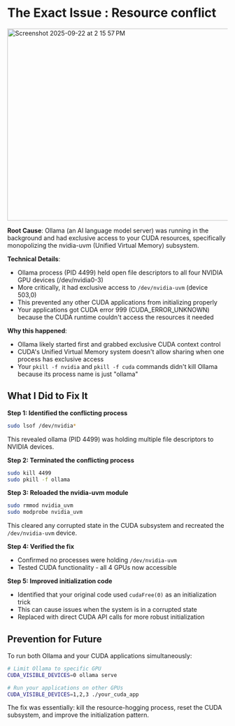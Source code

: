 # The Exact Issue : Resource conflict

<img width="654" height="439" alt="Screenshot 2025-09-22 at 2 15 57 PM" src="https://github.com/user-attachments/assets/bbab9f9d-b92c-4386-bffa-6287de098598" />


**Root Cause**: Ollama (an AI language model server) was running in the background and had exclusive access to your CUDA resources, specifically monopolizing the nvidia-uvm (Unified Virtual Memory) subsystem.

**Technical Details**:
- Ollama process (PID 4499) held open file descriptors to all four NVIDIA GPU devices (/dev/nvidia0-3) 
- More critically, it had exclusive access to `/dev/nvidia-uvm` (device 503,0)
- This prevented any other CUDA applications from initializing properly
- Your applications got CUDA error 999 (CUDA_ERROR_UNKNOWN) because the CUDA runtime couldn't access the resources it needed

**Why this happened**: 
- Ollama likely started first and grabbed exclusive CUDA context control
- CUDA's Unified Virtual Memory system doesn't allow sharing when one process has exclusive access
- Your `pkill -f nvidia` and `pkill -f cuda` commands didn't kill Ollama because its process name is just "ollama"

## What I Did to Fix It

**Step 1: Identified the conflicting process**
```bash
sudo lsof /dev/nvidia*
```
This revealed ollama (PID 4499) was holding multiple file descriptors to NVIDIA devices.

**Step 2: Terminated the conflicting process**
```bash
sudo kill 4499
sudo pkill -f ollama
```

**Step 3: Reloaded the nvidia-uvm module**
```bash
sudo rmmod nvidia_uvm
sudo modprobe nvidia_uvm
```
This cleared any corrupted state in the CUDA subsystem and recreated the `/dev/nvidia-uvm` device.

**Step 4: Verified the fix**
- Confirmed no processes were holding `/dev/nvidia-uvm`
- Tested CUDA functionality - all 4 GPUs now accessible

**Step 5: Improved initialization code**
- Identified that your original code used `cudaFree(0)` as an initialization trick
- This can cause issues when the system is in a corrupted state
- Replaced with direct CUDA API calls for more robust initialization

## Prevention for Future

To run both Ollama and your CUDA applications simultaneously:
```bash
# Limit Ollama to specific GPU
CUDA_VISIBLE_DEVICES=0 ollama serve

# Run your applications on other GPUs
CUDA_VISIBLE_DEVICES=1,2,3 ./your_cuda_app
```

The fix was essentially: kill the resource-hogging process, reset the CUDA subsystem, and improve the initialization pattern.
